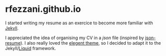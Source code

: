 # rfezzani.github.io

I started writing my resume as an exercice to become more familiar
with [Jekyll](https://jekyllrb.com/).

I appreciated the idea of organising my CV in a _json_ file (inspired
by [json-resume](https://jsonresume.org/)). I also really loved the
[elegent theme](https://jsonresume.org/themes/), so I decided to adapt
it to the Jekyll/[Liquid](https://shopify.github.io/liquid/)
framework.
